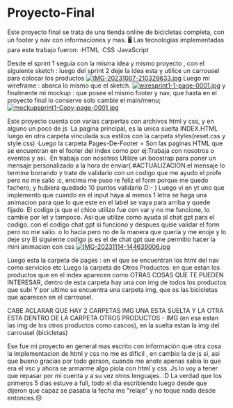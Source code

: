# Proyecto-Final

Este proyecto final se trata de una tienda online de bicicletas completa, con un footer y nav con informaciones y mas. 
🖥️ Las tecnologias implementadas para este trabajo fueron: 
·HTML
·CSS
·JavaScript

Desde el sprint 1 seguia con la misma idea y mismo proyecto , con el siguiente sketch : luego del sprint 2 deje la idea esta y utilice un carrousel para colocar los productos
[![IMG-20231007-210329633.jpg](https://i.postimg.cc/VsZyLkK2/IMG-20231007-210329633.jpg)](https://postimg.cc/rz4ZfMX9)
Luego mi wireframe : abarca lo mismo que el sketch.
[![wiresprint1-1-page-0001.jpg](https://i.postimg.cc/jSwnk21T/wiresprint1-1-page-0001.jpg)](https://postimg.cc/NKt0KsYC)
y finalmente mi mockup : que posee el mismo footer y nav, que hasta en el proyecto final lo conserve solo cambie el main/menu;
[![mockupsprint1-Copy-page-0001.jpg](https://i.postimg.cc/yxy2K7rY/mockupsprint1-Copy-page-0001.jpg)](https://postimg.cc/SYjg7bhw)

Este proyecto cuenta con varias carpertas con archivos html y css, y en alguno un poco de js
·La pagina principal, es la unica suelta INDEX.HTML luego en otra carpeta vinculada sus estilos con la carpeta styles(reset.css y style.css)
·Luego la carpeta Pages-De-Footer = Son las paginas HTML que se encuentran en el footer del index como por ej:Trabaja con nosotros o eventos y asi.
  ·En trabaja con nosotros Utilize un boostrap para poner un mensaje personalizado a la hora de enviar(.#ACTUALIZACION:el mensaje lo termine borrando y trate de validarlo con un codigo que me ayudo el profe pero no me salio :c, encima me puso re feliz el form porque me quedo fachero, y hubiera quedado 10 puntos validarlo D:- ) Luego vi en yt uno que implemento que cuando en el input haya al menos 1 letra se haga una animacion para que lo que este en el label se vaya para arriba y quede fijado. El codigo js que el chico utilizo fue con var y no me funcione, lo cambie por let y tampoco. Asi que utilize como ayuda al chat gpt para el codigo.
  con el codigo chat gpt si funciono y despues quise validar el form pero no me salio. o lo hacia pero no de la manera que queria y me enoje y lo deje sry
  El siguiente codigo js es el de chat gpt que me permitio hacer la mini animacion con css
 [![IMG-20231114-144639006.jpg](https://i.postimg.cc/rpJbVPs6/IMG-20231114-144639006.jpg)](https://postimg.cc/XZrxxx9x)
  
  
Luego esta la carpeta de pages : en el que se encuentran los html del nav como servicios etc
Luego la carpeta de Otros Productos: en que estan los productos que en el index aparecen como OTRAS COSAS QUE TE PUEDEN INTERESAR, dentro de esta carpeta hay una con img de todos los productos que subi
Y por ultimo se encuentra una carpeta img, que es las bicicletas que aparecen en el carrousel.

CABE ACLARAR QUE HAY 2 CARPETAS IMG UNA ESTA SUELTA Y LA OTRA ESTA DENTRO DE LA CARPETA OTROS PRODUCTOS - IMG (en esa estan las img de los otros productos como cascos), en la suelta estan la img del carrousel (bicicletas)

Ese fue mi proyecto en general mas escrito con información que otra cosa la implementacion de html y css no me es dificil , en cambio la de js si, asi que bueno gracias por todo gerson, cuando me anote apenas sabia lo que era el vsc y ahora se armarme algo piola con html y css. Js lo voy a tener que repasar por mi cuenta y a su vez otros lenguajes. :D
La verdad que los primeros 5 dias estuve a full, todo el dia escribiendo luego desde que dijeron que capaz se pasaba la fecha me "relaje" y no toque nada desde entonces.😞
